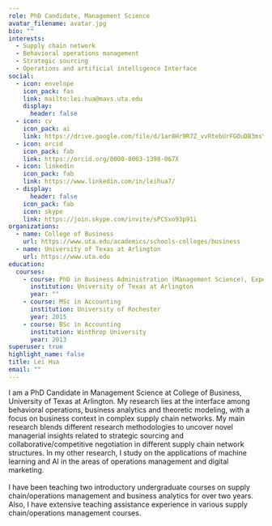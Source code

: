 ```yaml
---
role: PhD Candidate, Management Science
avatar_filename: avatar.jpg
bio: ""
interests:
  - Supply chain network
  - Behavioral operations management
  - Strategic sourcing
  - Operations and artificial intelligence Interface
social:
  - icon: envelope
    icon_pack: fas
    link: mailto:lei.hua@mavs.uta.edu
    display:
      header: false
  - icon: cv
    icon_pack: ai
    link: https://drive.google.com/file/d/1ar8Hr9R7Z_vvRtebUrFGOuDB3msY0tCY
  - icon: orcid
    icon_pack: fab
    link: https://orcid.org/0000-0003-1398-067X
  - icon: linkedin
    icon_pack: fab
    link: https://www.linkedin.com/in/leihua7/
  - display:
      header: false
    icon_pack: fab
    icon: skype
    link: https://join.skype.com/invite/sPCSxo93p91i
organizations:
  - name: College of Business
    url: https://www.uta.edu/academics/schools-colleges/business
  - name: University of Texas at Arlington
    url: https://www.uta.edu
education:
  courses:
    - course: PhD in Business Administration (Management Science), Expected 2021
      institution: University of Texas at Arlington
      year: ""
    - course: MSc in Accounting
      institution: University of Rochester
      year: 2015
    - course: BSc in Accounting
      institution: Winthrop University
      year: 2013
superuser: true
highlight_name: false
title: Lei Hua
email: ""
---
```

<html>
<style>
  
he {
  font-size: 18px;
}

</style>


<he>
I am a PhD Candidate in Management Science at College of Business, University of Texas at Arlington. My research lies at the interface among behavioral operations, business analytics and theoretic modeling, with a focus on business context in complex supply chain networks. My main research blends different research methodologies to uncover novel managerial insights related to strategic sourcing and collaborative/competitive negotiation in different supply chain network structures. In my other research, I study on the applications of machine learning and AI in the areas of operations management and digital marketing.
</he> <br><br>

<he>
I have been teaching two introductory undergraduate courses on supply chain/operations management and business analytics for over two years. Also, I have extensive teaching assistance experience in various supply chain/operations management courses.
</he>

</html>
